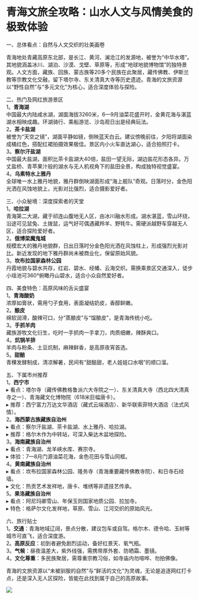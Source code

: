 # 青海文旅全攻略：山水人文与风情美食的极致体验  

一、总体看点：自然与人文交织的壮美画卷  

青海地处青藏高原东北部，是长江、黄河、澜沧江的发源地，被誉为“中华水塔”。其地貌涵盖冰川、湖泊、沙漠、戈壁、草原等，形成“地球地貌博物馆”的独特景观。人文方面，藏族、回族、蒙古族等20多个民族在此聚居，藏传佛教、伊斯兰教等宗教文化交融，留下塔尔寺、东关清真大寺等历史遗迹。青海的文旅资源以“野性自然”与“多元文化”为核心，适合深度体验与探险。  

二、热门及网红旅游景区  
1。**青海湖**  
中国最大内陆咸水湖，湖面海拔3260米，6—9月油菜花盛开时，金黄花海与湛蓝湖水相映成趣。环湖骑行、乘船游览、沙岛观日出是经典玩法。  
2。**茶卡盐湖**  
被誉为“天空之镜”，湖面平静如镜，倒映蓝天白云。建议傍晚前往，夕阳将湖面染成橘红色，搭配红裙拍摄效果极佳。景区内小火车直达湖心，适合拍照打卡。  
3。**察尔汗盐湖**  
中国最大盐湖，面积比茶卡盐湖大40倍，盐田一望无际，湖边盐花形态各异。万丈盐桥、青苹果汁般的湖水与无人机视角下的盐田全景，构成独特视觉盛宴。  
4。**乌素特水上雅丹**  
全球唯一水上雅丹地貌，雅丹群倒映湖面形成“海上舰队”奇观。日落时分，金色阳光洒在风蚀地貌上，光影对比强烈，适合摄影爱好者。  

三、小众秘境：深度探索者的天堂  
1。**哈拉湖**  
青海第二大湖，藏于祁连山腹地无人区，由冰川融水形成。湖水湛蓝，雪山环绕，沿途可见鼠兔、土拨鼠，运气好可偶遇藏羚羊、野牦牛。需硬派越野车穿越无人区，适合探险爱好者。  
2。**俄博梁魔鬼城**  
规模宏大的雅丹地貌群，日出日落时分金色阳光洒在风蚀柱上，形成强烈光影对比。新近发现的地下雅丹群尚未被商业化，保留原始风貌。  
3。**坎布拉国家森林公园**  
丹霞地貌与碧水共存，红岩、碧水、经幡、云海交织。需换乘景区交通深入，徒步小瑶池可360°俯瞰丹山碧水，适合小众自然爱好者。  

四、美食特色：高原风味的舌尖盛宴  
1。**青海酸奶**  
浓厚如膏状，需用勺子食用，表面凝结奶皮，香醇鲜嫩。  
2。**酿皮**  
绵软润滑，酸辣可口，分“蒸酿皮”与“馏酿皮”，是青海传统小吃。  
3。**手抓羊肉**  
藏族游牧文化衍生，吃时一手抓肉一手拿刀，肉质细嫩，辣酥爽口。  
4。**炕锅羊排**  
羊肉与粉条、土豆炕制，麻辣鲜香，是高原夜宵首选。  
5。**甜醅**  
青稞发酵制成，清凉解暑，民间有“甜醅甜，老人娃娃口水咽”的顺口溜。  

五、下属市州推荐  
1。**西宁市**  
▸ 看点：塔尔寺（藏传佛教格鲁派六大寺院之一）、东关清真大寺（西北四大清真寺之一）、青海藏文化博物院（618米巨幅唐卡）。  
▸ 推荐：西宁富力万达文华酒店（藏式云端酒店）、新华联索菲特大酒店（法式风情）。  
2。**海西蒙古族藏族自治州**  
▸ 看点：察尔汗盐湖、茶卡盐湖、水上雅丹、哈拉湖。  
▸ 推荐：格尔木作为中转站，可深入柴达木盆地探险。  
3。**海南藏族自治州**  
▸ 看点：青海湖、龙羊峡水库、赛宗寺。  
▸ 体验：7—8月门源油菜花海，金色花田与雪山同框。  
4。**黄南藏族自治州**  
▸ 看点：坎布拉国家森林公园、隆务寺（青海重要藏传佛教寺院）、和日寺石经墙。  
▸ 文化：热贡艺术发祥地，唐卡、堆绣等非遗技艺传承。  
5。**果洛藏族自治州**  
▸ 看点：阿尼玛卿雪山、年保玉则国家地质公园、拉加寺。  
▸ 特色：格萨尔文化发祥地，草原、雪山、江河交织的原始风光。  

六、旅行贴士  
1。**交通**：青海地域辽阔，景点分散，建议包车或自驾。格尔木、德令哈、玉树等城市可直飞，适合深度游。  
2。**高原反应**：初到者避免剧烈运动，备好红景天、氧气瓶。  
3。**气候**：昼夜温差大，紫外线强，需携带厚外套、防晒霜、墨镜。  
4。**文化尊重**：多民族聚居，需尊重宗教习俗，如寺庙内勿喧哗、勿拍佛像。  

青海的文旅资源以“未被驯服的自然”与“鲜活的文化”为灵魂，无论是追逐网红打卡点，还是深入无人区探险，皆能在此找到属于自己的高原故事。  

![](https://s1.imagehub.cc/images/2025/06/25/7d745d13363d2681ee24a7af2f6efd7d.jpg)  
